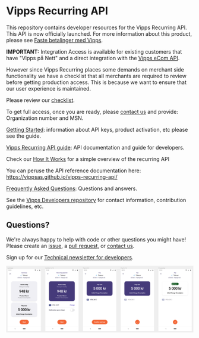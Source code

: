 # Vipps Recurring API

This repository contains developer resources for the Vipps Recurring API. This API is now officially launched.
For more information about this product, please see
[Faste betalinger med Vipps](https://www.vipps.no/produkter-og-tjenester/bedrift/faste-betalinger/faste-betalinger/).


**IMPORTANT:** Integration Access is available for existing customers that have
"Vipps på Nett" and a direct integration with the
[Vipps eCom API](https://github.com/vippsas/vipps-ecom-api).

However since Vipps Recurring places some demands on merchant side functionality we have a checklist that all merchants
are required to review before getting production access. This is because we want to ensure that our user experience is
maintained.

Please review our [checklist](https://github.com/vippsas/vipps-recurring-api/blob/master/vipps-recurring-api-checklist.md).

To get full access, once you are ready, please
[contact us](https://github.com/vippsas/vipps-developers/blob/master/contact.md)
and provide: Organization number and MSN.

[Getting Started](https://github.com/vippsas/vipps-developers/blob/master/vipps-getting-started.md): information about API keys, product activation, etc please see the guide.

[Vipps Recurring API guide](vipps-recurring-api.md): API documentation and guide for developers.

Check our [How It Works](https://github.com/vippsas/vipps-recurring-api/blob/master/vipps-recurring-api-howitworks.md) for a simple overview of the recurring API

You can peruse the API reference documentation here: https://vippsas.github.io/vipps-recurring-api/

[Frequently Asked Questions](vipps-recurring-api-faq.md): Questions and answers.

See the [Vipps Developers repository](https://github.com/vippsas/vipps-developers)
for
contact information,
contribution guidelines,
etc.

## Questions?

We're always happy to help with code or other questions you might have!
Please create an [issue](https://github.com/vippsas/vipps-recurring-api/issues),
a [pull request](https://github.com/vippsas/vipps-recurring-api/pulls),
or [contact us](https://github.com/vippsas/vipps-developers/blob/master/contact.md).

Sign up for our [Technical newsletter for developers](https://github.com/vippsas/vipps-developers/tree/master/newsletters).

<img src="./images/RecurringOverview.png">
